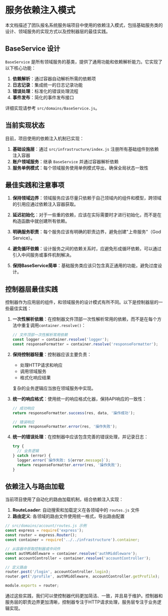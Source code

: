 # 服务依赖注入模式

本文档描述了团队报名系统服务端项目中使用的依赖注入模式，包括基础服务类的设计、领域服务的实现方式以及控制器层的最佳实践。

## BaseService 设计

`BaseService` 是所有领域服务的基类，提供了通用功能和依赖解析能力。它实现了以下核心功能：

1. **依赖解析**：通过容器自动解析所需的依赖项
2. **日志记录**：集成统一的日志记录功能
3. **错误处理**：标准化的错误处理流程
4. **事件发布**：简化的事件发布接口

详细实现请参考 `src/domains/BaseService.js`。

## 当前实现状态

目前，项目使用的依赖注入机制已实现：

1. **基础设施层**：通过 `src/infrastructure/index.js` 注册所有基础组件到依赖注入容器
2. **账户领域服务**：继承 `BaseService` 并通过容器解析依赖
3. **服务单例模式**：每个领域服务使用单例模式导出，确保全局状态一致性

## 最佳实践和注意事项

1. **保持领域边界**：领域服务应该尽量只依赖于自己领域内的组件和模型，跨领域的引用应通过依赖注入容器获取。

2. **延迟初始化**：对于一些重的依赖，应该在实际需要时才进行初始化，而不是在构造函数中就创建所有依赖。

3. **明确服务职责**：每个服务应该有明确的职责边界，避免创建"上帝服务"（God Service）。

4. **避免循环依赖**：设计服务之间的依赖关系时，应避免形成循环依赖，可以通过引入中间服务或事件机制解决。

5. **保持BaseService简单**：基础服务类应该只包含真正通用的功能，避免过度设计。

## 控制器层最佳实践

控制器作为应用层的组件，和领域服务的设计模式有所不同。以下是控制器层的一些最佳实践：

1. **一次性解析依赖**：在控制器文件顶部一次性解析常用的依赖，而不是在每个方法中重复调用`container.resolve()`：

   ```javascript
   // 文件顶部一次性解析常用依赖
   const logger = container.resolve('logger');
   const responseFormatter = container.resolve('responseFormatter');
   ```

2. **保持控制器轻量**：控制器应该主要负责：
   - 处理HTTP请求和响应
   - 调用领域服务
   - 格式化响应结果
   
   复杂的业务逻辑应当放在领域服务中实现。

3. **统一的响应格式**：使用统一的响应格式化器，保持API响应的一致性：

   ```javascript
   // 成功响应
   return responseFormatter.success(res, data, '操作成功');
   
   // 错误响应
   return responseFormatter.error(res, '操作失败');
   ```

4. **统一的错误处理**：在控制器中应该包含完善的错误处理，并记录日志：

   ```javascript
   try {
     // 业务逻辑
   } catch (error) {
     logger.error(`操作失败: ${error.message}`);
     return responseFormatter.error(res, '操作失败');
   }
   ```

## 依赖注入与路由加载

当前项目使用了自动化的路由加载机制，结合依赖注入实现：

1. **RouteLoader**: 自动搜索和加载定义在各领域中的 `routes.js` 文件
2. **路由定义**: 各领域的路由文件使用统一格式，导出路由配置

```javascript
// src/domains/account/routes.js 示例
const express = require('express');
const router = express.Router();
const container = require('../../infrastructure').container;

// 从容器中获取控制器或中间件
const authMiddleware = container.resolve('authMiddleware');
const accountController = container.resolve('accountController');

// 定义路由
router.post('/login', accountController.login);
router.get('/profile', authMiddleware, accountController.getProfile);

module.exports = router;
```

通过这些实践，我们可以使控制器代码更加简洁、一致，并且易于维护。控制器和服务层的职责边界更加清晰，控制器专注于HTTP请求处理，服务层专注于业务逻辑实现。 